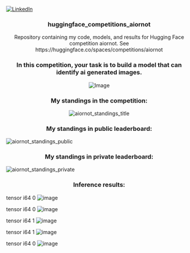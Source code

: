 <!-- Improved compatibility of back to top link: See: https://github.com/othneildrew/Best-README-Template/pull/73 -->
<a name="readme-top"></a>
<!--
*** Thanks for checking out the Best-README-Template. If you have a suggestion
*** that would make this better, please fork the repo and create a pull request
*** or simply open an issue with the tag "enhancement".
*** Don't forget to give the project a star!
*** Thanks again! Now go create something AMAZING! :D
-->



<!-- PROJECT SHIELDS -->
<!--
*** I'm using markdown "reference style" links for readability.
*** Reference links are enclosed in brackets [ ] instead of parentheses ( ).
*** See the bottom of this document for the declaration of the reference variables
*** for contributors-url, forks-url, etc. This is an optional, concise syntax you may use.
*** https://www.markdownguide.org/basic-syntax/#reference-style-links
-->
[![LinkedIn][linkedin-shield]][linkedin-url]



<!-- PROJECT LOGO -->
<!--
<br />
<div align="center">
  <a href="https://github.com/github_username/repo_name">
    <img src="images/logo.png" alt="Logo" width="80" height="80">
  </a>
 -->
<h3 align="center">huggingface_competitions_aiornot</h3>

  <p align="center">
   Repository containing my code, models, and results for Hugging Face competition aiornot. See https://huggingface.co/spaces/competitions/aiornot
  </p>
</div>

<h3 align="center">In this competition, your task is to build a model that can identify ai generated images.</h3>
<p align="center">
  <img title="Image" alt="Image" src="/images/comp.png">
</p>

<h3 align="center">My standings in the competition:</h3>
<p align="center">
  <img title="aiornot_standings_title" alt="aiornot_standings_title" src="/images/aiornot_standings_title.jpg">
  <h3 align="center">My standings in public leaderboard:</h3>
  <img title="aiornot_standings_public" alt="aiornot_standings_public" src="/images/aiornot_standings_public.jpg">
  <h3 align="center">My standings in private leaderboard:</h3>
  <img title="aiornot_standings_private" alt="aiornot_standings_private" src="/images/aiornot_standings_private.jpg">
</p>


<h3 align="center">Inference results:</h3>

tensor i64 0
![image](https://user-images.githubusercontent.com/64552325/221158993-585f7a14-07d5-4a05-a1c7-e6df5188a3c3.png)

tensor i64 0
![image](https://user-images.githubusercontent.com/64552325/221159027-2a7fa832-29cb-4f89-a0a3-31f4d0a2a4f7.png)

tensor i64 1
![image](https://user-images.githubusercontent.com/64552325/221159046-27f8ff4f-8bf0-46ed-9fa0-e914c251c38e.png)

tensor i64 1
![image](https://user-images.githubusercontent.com/64552325/221159060-4ec793f2-1d86-4fba-925e-c229fe6f5703.png)

tensor i64 0
![image](https://user-images.githubusercontent.com/64552325/221159066-c666afea-7414-4ff9-9fee-be5fb70bffdd.png)


<!-- MARKDOWN LINKS & IMAGES -->
<!-- https://www.markdownguide.org/basic-syntax/#reference-style-links -->
[linkedin-shield]: https://img.shields.io/badge/-LinkedIn-blue.svg?style=for-the-badge&logo=linkedin&color=blue
[linkedin-url]: https://www.linkedin.com/in/asnecemnnit/
